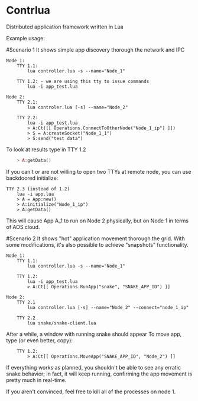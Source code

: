 Contrlua
========

Distributed application framework written in Lua

Example usage:


#Scenario 1
It shows simple app discovery thorough the network and
IPC

```
Node 1:
	TTY 1.1:
		lua controller.lua -s --name="Node_1"

	TTY 1.2: - we are using this tty to issue commands
		lua -i app_test.lua

Node 2:
	TTY 2.1:
		lua controler.lua [-s] --name="Node_2"

	TTY 2.2:
		lua -i app_test.lua
		> A:Ct([[ Operations.ConnectToOtherNode("Node_1_ip") ]])
		> S = A:createSocket("Node_1_1")
		> S:send("test data")
```

To look at results type in TTY 1.2

```Lua
	> A:getData()
```


If you can't or are not willing to open two TTYs at remote node,
you can use backdoored initialize:

```
TTY 2.3 (instead of 1.2)
	lua -i app.lua
	> A = App:new()
	> A:initialize("Node_1_ip")
	> A:getData()
```

This will cause App A_1 to run on Node 2 physically, but on Node 1
in terms of AOS cloud.


#Scenario 2
It shows "hot" application movement thorough the grid.
With some modifications, it's also possible to achieve "snapshots"
functionality.

```
Node 1:
	TTY 1.1:
		lua controller.lua -s --name="Node_1"

	TTY 1.2:
		lua -i app_test.lua
		> A:Ct[[ Operations.RunApp("snake", "SNAKE_APP_ID") ]]

Node 2:
	TTY 2.1
		lua controller.lua [-s] --name="Node_2" --connect="node_1_ip"

	TTY 2.2
		lua snake/snake-client.lua

```

After a while, a window with running snake should appear
To move app, type (or even better, copy):

```
	TTY 1.2:
		> A:Ct[[ Operations.MoveApp("SNAKE_APP_ID", "Node_2") ]]
```
		
If everything works as planned, you shouldn't be able to see any
erratic snake behavior; in fact, it will keep running, confirming
the app movement is pretty much in real-time.

If you aren't convinced, feel free to kill all of the processes on
node 1.
